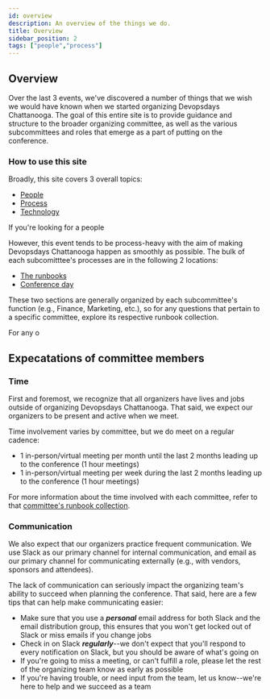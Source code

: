 ```yaml
---
id: overview
description: An overview of the things we do.
title: Overview
sidebar_position: 2
tags: ["people","process"]
---
```


## Overview

Over the last 3 events, we've discovered a number of things that we wish we would have known when we started organizing Devopsdays Chattanooga. The goal of this entire site is to provide guidance and structure to the broader organizing committee, as well as the various subcommittees and roles that emerge as a part of putting on the conference.

### How to use this site

Broadly, this site covers 3 overall topics:

* [People][people-tag]
* [Process][process-tag]
* [Technology][technology-tag]

If you're looking for a people

However, this event tends to be process-heavy with the aim of making Devopsdays Chattanooga happen as smoothly as possible. The bulk of each subcomitttee's processes are in the following 2 locations:

* [The runbooks][runbooks]
* [Conference day][conference-day]

These two sections are generally organized by each subcommittee's function (e.g., Finance, Marketing, etc.), so for any questions that pertain to a specific committee, explore its respective runbook collection.

For any o

## Expecatations of committee members

### Time

First and foremost, we recognize that all organizers have lives and jobs outside of organizing Devopsdays Chattanooga. That said, we expect our organizers to be present and active when we meet.

Time involvement varies by committee, but we do meet on a regular cadence:

* 1 in-person/virtual meeting per month until the last 2 months leading up to the conference (1 hour meetings)
* 1 in-person/virtual meeting per week during the last 2 months leading up to the conference (1 hour meetings)

For more information about the time involved with each committee, refer to that [committee's runbook collection][runbooks].

### Communication

We also expect that our organizers practice frequent communication. We use Slack as our primary channel for internal communication, and email as our primary channel for communicating externally (e.g., with vendors, sponsors and attendees).

The lack of communication can seriously impact the organizing team's ability to succeed when planning the conference. That said, here are a few tips that can help make communicating easier:

* Make sure that you use a ***personal*** email address for both Slack and the email distribution group, this ensures that you won't get locked out of Slack or miss emails if you change jobs
* Check in on Slack ***regularly***--we don't expect that you'll respond to every notification on Slack, but you should be aware of what's going on
* If you're going to miss a meeting, or can't fulfill a role, please let the rest of the organizing team know as early as possible
* If you're having trouble, or need input from the team, let us know--we're here to help and we succeed as a team


<!--LINKS-->

[finance]: ./category/finance-committee
[locals]: ./category/locals-committee
[marketing]: ./category/marketing-committee
[registration]: ./category/registration-committee
[speakers]: ./category/speaker-committee
[sponsors]: ./category/sponsor-committee
[swag]: ./category/swag-committee
[technology]: ./category/technology-committee
[volunteers]: ./category/volunteer-committee
[welcome]: ./welcome
[runbooks]: ./category/runbooks
[conference-day]: ./category/conference-day
[technology-tag]: ./tags/technology
[process-tag]: ./tags/process
[people-tag]: ./tags/people